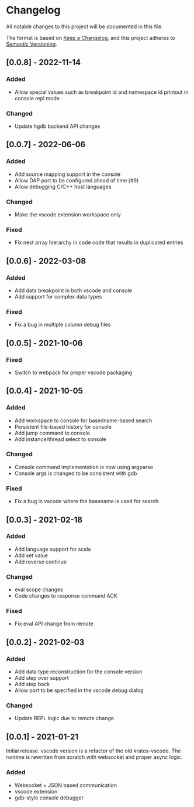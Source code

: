 # Changelog
All notable changes to this project will be documented in this file.

The format is based on [Keep a Changelog](https://keepachangelog.com/en/1.0.0/),
and this project adheres to [Semantic Versioning](https://semver.org/spec/v2.0.0.html).

## [0.0.8] - 2022-11-14
### Added
- Allow special values such as breakpoint id and namespace id printout in console repl mode

### Changed
- Update hgdb backend API changes

## [0.0.7] - 2022-06-06
### Added
- Add source mapping support in the console
- Allow DAP port to be configured ahead of time (#9)
- Allow debugging C/C++ host languages

### Changed
- Make the vscode extension workspace only

### Fixed
- Fix nest array hierarchy in code code that results in duplicated entries

## [0.0.6] - 2022-03-08
### Added
- Add data breakpoint in both vscode and console
- Add support for complex data types

### Fixed
- Fix a bug in multiple column debug files

## [0.0.5] - 2021-10-06
### Fixed
- Switch to webpack for proper vscode packaging

## [0.0.4] - 2021-10-05
### Added
- Add workspace to console for basedname-based search
- Persistent file-based history for console
- Add jump command to console
- Add instance/thread select to sonsole

### Changed
- Console command implementation is now using argparse
- Console args is changed to be consistent with gdb

### Fixed
- Fix a bug in vscode where the basename is used for search

## [0.0.3] - 2021-02-18
### Added
- Add language support for scala
- Add set value
- Add reverse continue

### Changed
- eval scope changes
- Code changes to response command ACK

### Fixed
- Fix eval API change from remote

## [0.0.2] - 2021-02-03
### Added
- Add data type reconstruction for the console version
- Add step over support
- Add step back
- Allow port to be specified in the vscode debug dialog

### Changed
- Update REPL logic due to remote change

## [0.0.1] - 2021-01-21
Initial release. vscode version is a refactor of the old kratos-vscode. The runtime is
rewritten from scratch with websocket and proper async logic.
### Added
- Websocket + JSON based communication
- vscode extension
- gdb-style console debugger
